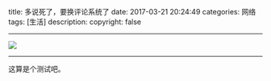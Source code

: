 title: 多说死了，要换评论系统了
date: 2017-03-21  20:24:49 
categories: 网络
tags: [生活] 
description: 
copyright: false

---


![](http://7ktu2f.com1.z0.glb.clouddn.com/v2-d9dca64b494e4521088b4742eac642b1_b.png)

---

这算是个测试吧。

